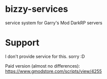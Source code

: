 # bizzy-services
service system for Garry's Mod DarkRP servers

# Support
I don't provide service for this. sorry :D

Paid version (almost no differences): https://www.gmodstore.com/scripts/view/4255

